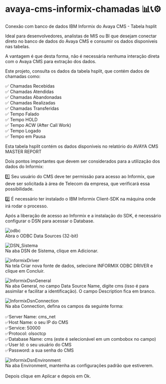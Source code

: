 # avaya-cms-informix-chamadas 📊📞⚙
Conexão com banco de dados IBM Informix do Avaya CMS - Tabela hsplit

Ideal para desenvolvedores, analistas de MIS ou BI que desejam conectar direto no banco de dados do Avaya CMS e consumir os dados disponíveis nas tabelas.

A vantagem é que desta forma, não é necessária nenhuma interação direta com o Avaya CMS para extração dos dados.

Este projeto, consulta os dados da tabela hsplit, que contém dados de chamadas como:

✅ Chamadas Recebidas <br>
✅ Chamadas Atendidas <br>
✅ Chamadas Abandonadas <br>
✅ Chamadas Realizadas <br>
✅ Chamadas Transferidas <br>
✅ Tempo Falado <br>
✅ Tempo HOLD <br>
✅ Tempo ACW (After Call Work) <br>
✅ Tempo Logado <br>
✅ Tempo em Pausa <br>

Esta tabela hsplit contém os dados disponíveis no relatório do AVAYA CMS MASTER REPORT

Dois pontos importantes que devem ser considerados para a utilização dos dados do Informix:

1️⃣ Seu usuário do CMS deve ter permissão para acesso ao Informix, que deve ser solicitada à área de Telecom da empresa, que verificará essa possibilidade.

2️⃣ É necessário ter instalado o IBM Informix Client-SDK na máquina onde irá rodar o processo. 

Após a liberação de acesso ao Informix e a instalação do SDK, é necessário configurar o DSN para acessar o Database.

![odbc](https://user-images.githubusercontent.com/60021024/119354240-38ce2c80-bc7a-11eb-85c6-8411e9224e6f.png)
<br>Abra o ODBC Data Sources (32-bit)

![DSN_Sistema](https://user-images.githubusercontent.com/60021024/119354327-57ccbe80-bc7a-11eb-92ec-c54cb42e87c6.png)
<br>Na aba DSN de Sistema, clique em Adicionar.

![informixDriver](https://user-images.githubusercontent.com/60021024/119354361-63b88080-bc7a-11eb-8133-44ed3c9a526d.png)
<br>Na tela Criar nova fonte de dados, selecione INFORMIX ODBC DRIVER e clique em Concluir.

![InformixDsnGeneral](https://user-images.githubusercontent.com/60021024/119354523-8ea2d480-bc7a-11eb-9e60-7de82194e5ff.png)
<br>Na aba General, no campo Data Source Name, digite cms (isso é para assimilar e facilitar a identificação). O campo Description fica em branco.

![InformixDsnConnection](https://user-images.githubusercontent.com/60021024/119354602-a67a5880-bc7a-11eb-9ca4-40951866119c.png)
<br>Na aba Connection, defina os campos da seguinte forma:<br>
<br>
✅Server Name: cms_net <br>
✅Host Name: o seu IP do CMS<br>
✅Service: 50000<br>
✅Protocol: olsoctcp<br>
✅Database Name: cms (este é selecionável em um combobox no campo)<br>
✅User Id: o seu usuário do CMS<br>
✅Password: a sua senha do CMS<br>

![InformixDsnEnvironment](https://user-images.githubusercontent.com/60021024/119354786-d9245100-bc7a-11eb-9c08-488e9f83d246.png)
<br>Na aba Environment, mantenha as configurações padrão que estiverem.<br>
<br>Depois clique em Aplicar e depois em Ok.<br>

